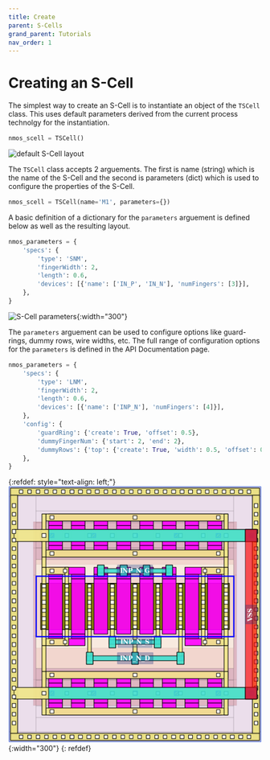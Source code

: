 ```yaml
---
title: Create
parent: S-Cells
grand_parent: Tutorials
nav_order: 1
---
```


# Creating an S-Cell

The simplest way to create an S-Cell is to instantiate an object of the `TSCell` class. This uses default parameters derived from the current process technolgy for the instantiation.

```python
nmos_scell = TSCell()
```

<img src="{{site.baseurl | prepend: site.url}}/assets/images/scell_default_lay.png" alt="default S-Cell layout" width='200'/>

The `TSCell` class accepts 2 arguements. The first is name (string) which is the name of the S-Cell and the second is parameters (dict) which is used to configure the properties of the S-Cell.

```python
nmos_scell = TSCell(name='M1', parameters={})
```

A basic definition of a dictionary for the `parameters` arguement is defined below as well as the resulting layout.

```python
nmos_parameters = {
    'specs': {
        'type': 'SNM',
        'fingerWidth': 2,
        'length': 0.6,
        'devices': [{'name': ['IN_P', 'IN_N'], 'numFingers': [3]}],
    },
}
```

![S-Cell parameters]({{site.baseurl}}/assets/images/scell_params_lay.png){:width="300"}

The `parameters` arguement can be used to configure options like guard-rings, dummy rows, wire widths, etc. The full range of configuration options for the `parameters` is defined in the API Documentation page.

```python
nmos_parameters = {
    'specs': {
        'type': 'LNM',
        'fingerWidth': 2,
        'length': 0.6,
        'devices': [{'name': ['INP_N'], 'numFingers': [4]}],
    },
    'config': {
        'guardRing': {'create': True, 'offset': 0.5},
        'dummyFingerNum': {'start': 2, 'end': 2},
        'dummyRows': {'top': {'create': True, 'width': 0.5, 'offset': 0.2}, 'bottom': {'create': True, 'width': 0.5, 'offset': 0.2}},
    },
}
```

{:refdef: style="text-align: left;"}
![default S-Cell layout](/assets/images/scell_options_lay.png){:width="300"}
{: refdef}